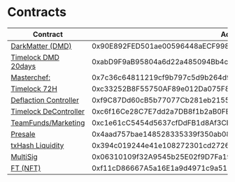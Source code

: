 # Contracts


| Contract | Address | 
| --- | --- | 
| [DarkMatter (DMD)](https://ftmscan.com/address/0x90e892fed501ae00596448aecf998c88816e5c0f) |0x90E892FED501ae00596448aECF998C88816e5C0F|
| [Timelock DMD 20days](https://ftmscan.com/address/0xabd9f9ab95804a6d22a485094bb4c3b544a2a831#code) |0xabD9F9aB95804a6d22a485094Bb4c3B544a2A831|
| [Masterchef:](https://ftmscan.com/address/0x7c36c64811219cf9b797c5d9b264d9e7cdade7a4#code) |0x7c36c64811219cf9b797c5d9b264d9e7cdade7a4|
| [Timelock 72H](https://ftmscan.com/0xc33252B8F55750AF89e012Da075F893175126648#code) |0xc33252B8F55750AF89e012Da075F893175126648|
| [Deflaction Controller](https://ftmscan.com/address/0xf9c87dd60cb5b77077cb281eb21551b7d34c013f#code) |0xf9C87Dd60cB5b77077Cb281eb21551B7d34c013F|
| [Timelock DeController](https://ftmscan.com/address/0xc6f16ce28c7e7dd2a7db8f1b2ab0feb05558c20c#code) |0xc6f16Ce28C7E7dd2a7DB8f1b2aB0FEb05558c20C|
| [TeamFunds/Marketing](https://ftmscan.com/address/0xc1e61cc5454d5637cfddfb1d8af3cee33270a7cd#code) | 0xc1e61cC5454d5637cfDdFB1d8Af3CEE33270A7Cd|
| [Presale](https://ftmscan.com/address/0x4aad757bae148528335339f350ab08e70094e190#code)  |0x4aad757bae148528335339f350ab08e70094e190|
| [txHash Liquidity](https://ftmscan.com/tx/0x394c019244e41e108272301cd2726f7c676d3c0abc6216efb146689db729f216) |0x394c019244e41e108272301cd2726f7c676d3c0abc6216efb146689db729f216|
| [MultiSig](https://ftmscan.com/address/0x06310109f32A9545b25E02f9D7Fa19Fa3FF82428#code) |0x06310109f32A9545b25E02f9D7Fa19Fa3FF82428|
| [FT (NFT)](https://ftmscan.com/address/0xf11cd86667a5a16e1a9d4971c9a518f3d447b8f3#code) |0xf11cD86667A5a16E1a9d4971c9a518f3d447b8f3|

 



